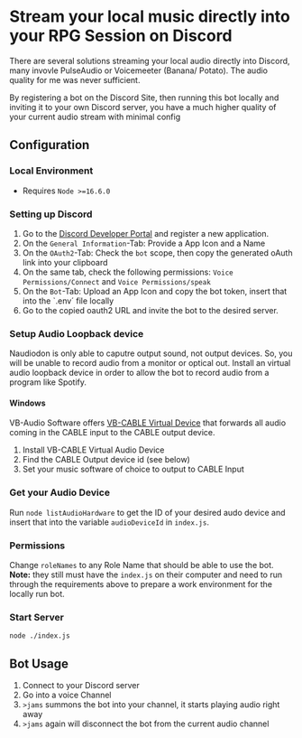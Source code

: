 # Stream your local music directly into your RPG Session on Discord
There are several solutions streaming your local audio directly into Discord, many invovle PulseAudio or Voicemeeter (Banana/ Potato). The audio quality for me was never sufficient.

By registering a bot on the Discord Site, then running this bot locally and inviting it to your own Discord server, you have a much higher quality of your current audio stream with minimal config

## Configuration

### Local Environment

- Requires `Node >=16.6.0`

### Setting up Discord

1. Go to the [Discord Developer Portal](https://discordapp.com/developers/applications/) and register a new application.
2. On the `General Information`-Tab: Provide a App Icon and a Name
3. On the `OAuth2`-Tab: Check the `bot` scope, then copy the generated oAuth link into your clipboard
4. On the same tab, check the following permissions: `Voice Permissions/Connect` and `Voice Permissions/speak`
5. On the `Bot`-Tab: Upload an App Icon and copy the bot token, insert that into the `.env´ file locally
6. Go to the copied oauth2 URL and invite the bot to the desired server.

### Setup Audio Loopback device

Naudiodon is only able to caputre output sound, not output devices. So, you will be unable to record audio from a monitor or optical out. Install an virtual audio loopback device in order to allow the bot to record audio from a program like Spotify.

#### Windows 

VB-Audio Software offers [VB-CABLE Virtual Device](https://vb-audio.com/Cable/) that forwards all audio coming in the CABLE input to the CABLE output device.

1. Install VB-CABLE Virtual Audio Device
2. Find the CABLE Output device id (see below)
3. Set your music software of choice to output to CABLE Input

### Get your Audio Device
Run `node listAudioHardware` to get the ID of your desired audo device and insert that into the variable `audioDeviceId` in `index.js`. 

### Permissions
Change `roleNames` to any Role Name that should be able to use the bot. **Note:** they still must have the `index.js` on their computer and need to run through the requirements above to prepare a work environment for the locally run bot.

### Start Server

`node ./index.js`

## Bot Usage

1. Connect to your Discord server
2. Go into a voice Channel
3. `>jams` summons the bot into your channel, it starts playing audio right away
4. `>jams` again will disconnect the bot from the current audio channel